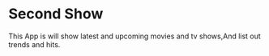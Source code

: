 # Second Show
This App is will show latest and upcoming movies and tv shows,And list out trends and hits.
